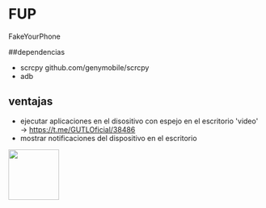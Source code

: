 # FUP
FakeYourPhone

##dependencias
 - scrcpy github.com/genymobile/scrcpy
 - adb 


## ventajas
  - ejecutar aplicaciones en el disositivo con espejo en el escritorio
   'video' -> https://t.me/GUTLOficial/38486
  - mostrar notificaciones del dispositivo en el escritorio


 <img src="https://user-images.githubusercontent.com/25087943/173197668-baf697bc-b669-42be-9fed-23defa0b4886.png" width="100"/>

